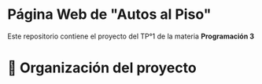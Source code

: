 # Página Web de "Autos al Piso"
Este repositorio contiene el proyecto del TP°1 de la materia **Programación 3**


# 🧠 Organización del proyecto

